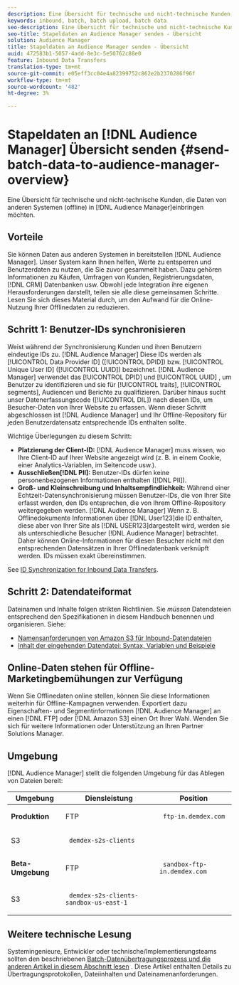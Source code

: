 ```yaml
---
description: Eine Übersicht für technische und nicht-technische Kunden, die Daten aus anderen Systemen (offline) in den Audience Manager bringen möchten.
keywords: inbound, batch, batch upload, batch data
seo-description: Eine Übersicht für technische und nicht-technische Kunden, die Daten aus anderen Systemen (offline) in den Audience Manager bringen möchten. Verwenden Sie dazu die Option zum Hochladen von Stapeln in Audience Manager.
seo-title: Stapeldaten an Audience Manager senden - Übersicht
solution: Audience Manager
title: Stapeldaten an Audience Manager senden - Übersicht
uuid: 472583b1-5057-4add-8e3c-5e50762c88e0
feature: Inbound Data Transfers
translation-type: tm+mt
source-git-commit: e05eff3cc04e4a82399752c862e2b2370286f96f
workflow-type: tm+mt
source-wordcount: '482'
ht-degree: 3%

---
```



# Stapeldaten an [!DNL Audience Manager] Übersicht senden {#send-batch-data-to-audience-manager-overview}

Eine Übersicht für technische und nicht-technische Kunden, die Daten von anderen Systemen (offline) in [!DNL Audience Manager]einbringen möchten.

## Vorteile

Sie können Daten aus anderen Systemen in bereitstellen [!DNL Audience Manager]. Unser System kann Ihnen helfen, Werte zu entsperren und Benutzerdaten zu nutzen, die Sie zuvor gesammelt haben. Dazu gehören Informationen zu Käufen, Umfragen von Kunden, Registrierungsdaten, [!DNL CRM] Datenbanken usw. Obwohl jede Integration ihre eigenen Herausforderungen darstellt, teilen sie alle diese gemeinsamen Schritte. Lesen Sie sich dieses Material durch, um den Aufwand für die Online-Nutzung Ihrer Offlinedaten zu reduzieren.

## Schritt 1: Benutzer-IDs synchronisieren

Weist während der Synchronisierung Kunden und ihren Benutzern eindeutige IDs zu. [!DNL Audience Manager] Diese IDs werden als [!UICONTROL Data Provider ID] ([!UICONTROL DPID]) bzw. [!UICONTROL Unique User ID] ([!UICONTROL UUID]) bezeichnet. [!DNL Audience Manager] verwendet das [!UICONTROL DPID] und [!UICONTROL UUID] , um Benutzer zu identifizieren und sie für [!UICONTROL traits], [!UICONTROL segments], Audiencen und Berichte zu qualifizieren. Darüber hinaus sucht unser Datenerfassungscode ([!UICONTROL DIL]) nach diesen IDs, um Besucher-Daten von Ihrer Website zu erfassen. Wenn dieser Schritt abgeschlossen ist [!DNL Audience Manager] und Ihr Offline-Repository für jeden Benutzerdatensatz entsprechende IDs enthalten sollte.

Wichtige Überlegungen zu diesem Schritt:

* **Platzierung der Client-ID:** [!DNL Audience Manager] muss wissen, wo Ihre Client-ID auf Ihrer Website angezeigt wird (z. B. in einem Cookie, einer Analytics-Variablen, im Seitencode usw.).
* **Ausschließen[!DNL PII]:** Benutzer-IDs dürfen keine personenbezogenen Informationen enthalten ([!DNL PII]).
* **Groß- und Kleinschreibung und Inhaltsempfindlichkeit:** Während einer Echtzeit-Datensynchronisierung müssen Benutzer-IDs, die von Ihrer Site erfasst werden, den IDs entsprechen, die von Ihrem Offline-Repository weitergegeben werden. [!DNL Audience Manager] Wenn z. B. Offlinedokumente Informationen über [!DNL User123]die ID enthalten, diese aber von Ihrer Site als [!DNL USER123]dargestellt wird, werden sie als unterschiedliche Besucher [!DNL Audience Manager] betrachtet. Daher können Online-Informationen für diesen Besucher nicht mit den entsprechenden Datensätzen in Ihrer Offlinedatenbank verknüpft werden. IDs müssen exakt übereinstimmen.

See [ID Synchronization for Inbound Data Transfers](../../../integration/sending-audience-data/batch-data-transfer-explained/id-sync-http.md).

## Schritt 2: Datendateiformat

Dateinamen und Inhalte folgen strikten Richtlinien. Sie *müssen* Datendateien entsprechend den Spezifikationen in diesem Handbuch benennen und organisieren. Siehe:

* [Namensanforderungen von Amazon S3 für Inbound-Datendateien](../../../integration/sending-audience-data/batch-data-transfer-explained/inbound-s3-filenames.md)
* [Inhalt der eingehenden Datendatei: Syntax, Variablen und Beispiele](../../../integration/sending-audience-data/batch-data-transfer-explained/inbound-file-contents.md)

## Online-Daten stehen für Offline-Marketingbemühungen zur Verfügung

Wenn Sie Offlinedaten online stellen, können Sie diese Informationen weiterhin für Offline-Kampagnen verwenden. Exportiert dazu Eigenschaften- und Segmentinformationen [!DNL Audience Manager] an einen [!DNL FTP] oder [!DNL Amazon S3] einen Ort Ihrer Wahl. Wenden Sie sich für weitere Informationen oder Unterstützung an Ihren Partner Solutions Manager.

## Umgebung

[!DNL Audience Manager] stellt die folgenden Umgebung für das Ablegen von Dateien bereit:

<table id="table_A61AA64578944B23B5A7355F2A76E882"> 
 <thead> 
  <tr> 
   <th colname="col1" class="entry"> Umgebung </th> 
   <th colname="col02" class="entry"> Diensleistung </th> 
   <th colname="col2" class="entry"> Position </th> 
  </tr> 
 </thead>
 <tbody> 
  <tr> 
   <td colname="col1" morerows="1"> <b>Produktion</b> </td> 
   <td colname="col02"> FTP </td> 
   <td colname="col2"> <p> <code> ftp-in.demdex.com</code> </p> </td> 
  </tr> 
  <tr> 
   <td colname="col02"> S3 </td> 
   <td colname="col2"> <p> <code> demdex-s2s-clients</code> </p> </td> 
  </tr> 
  <tr> 
   <td colname="col1" morerows="1"> <b>Beta-Umgebung</b> </td> 
   <td colname="col02"> FTP </td> 
   <td colname="col2"> <p><code> sandbox-ftp-in.demdex.com</code> </p> </td> 
  </tr> 
  <tr> 
   <td colname="col02"> S3 </td> 
   <td colname="col2"> <p> <code> demdex-s2s-clients-sandbox-us-east-1</code> </p> </td> 
  </tr> 
 </tbody> 
</table>

## Weitere technische Lesung

Systemingenieure, Entwickler oder technische/Implementierungsteams sollten den beschriebenen [Batch-Datenübertragungsprozess und die anderen Artikel in diesem Abschnitt lesen](../../../integration/sending-audience-data/batch-data-transfer-explained/batch-data-transfer-explained.md) . Diese Artikel enthalten Details zu Übertragungsprotokollen, Dateiinhalten und Dateinamenanforderungen.
